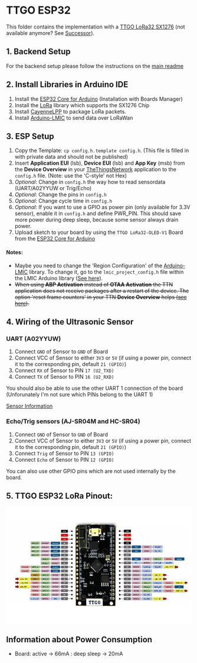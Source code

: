 # TTGO ESP32

This folder contains the implementation with a [TTGO LoRa32 SX1276](http://www.lilygo.cn/prod_view.aspx?TypeId=50003&Id=1141&FId=t3:50003:3) (not available anymore? See [Successor](https://www.lilygo.cc/products/lora32-v1-0)).

## 1. Backend Setup

For the backend setup please follow the instructions on the [main readme](https://github.com/jfehre/IoT-LoRa-Ultrasonic)

## 2. Install Libraries in Arduino IDE
1. Install the [ESP32 Core for Arduino](https://docs.espressif.com/projects/arduino-esp32/en/latest/installing.html) (Installation with Boards Manager)
2. Install the [LoRa](https://github.com/sandeepmistry/arduino-LoRa) library which supports the SX1276 Chip
3. Install [CayenneLPP](https://github.com/ElectronicCats/CayenneLPP) to package LoRa packets.
4. Install [Arduino-LMIC](https://github.com/mcci-catena/arduino-lmic) to send data over LoRaWan

## 3. ESP Setup
1. Copy the Template: `cp config.h.template config.h`. (This file is filled in with private data and should not be published)
2. Insert **Application EUI** (lsb), **Device EUI** (lsb) and **App Key** (msb) from the **Device Overview** in your [TheThingsNetwork](cloud.thethings.network) application to the `config.h` file. (Note: use the 'C-style' not Hex)
3. *Optional*: Change in `config.h` the way how to read sensordata (UART/A02YYUW or Trig/Echo)
4. *Optional*: Change the pins in `config.h`
5. *Optional*: Change cycle time in `config.h`
6. *Optional*: If you want to use a GPIO as power pin (only available for 3.3V sensor), enable it in `config.h` and define PWR_PIN. This should save more power during deep sleep, because some sensor always drain power.
7. Upload sketch to your board by using the `TTGO LoRa32-OLED-V1` Board from the [ESP32 Core for Arduino](https://github.com/espressif/arduino-esp32/blob/master/docs/arduino-ide/boards_manager.md)

#### Notes:

- Maybe you need to change the 'Region Configuration' of the [Arduino-LMIC](https://github.com/mcci-catena/arduino-lmic) library. To change it, go to the `lmic_project_config.h` file within the LMIC Arduino library ([See here](https://github.com/mcci-catena/arduino-lmic#configuration)).
- ~~When using **ABP Activation** instead of **OTAA Activation** the TTN application does not receive packages after a restart of the device. The option 'reset frame counters' in your TTN **Device Overview** helps ([see here](https://forum.sodaq.com/t/not-receiving-data-until-frame-counter-reset-in-ttn-console/632/3)).~~

## 4. Wiring of the Ultrasonic Sensor

### UART (A02YYUW)
1. Connect `GND` of Sensor to `GND` of Board
2. Connect VCC of Sensor to either `3V3` or `5V` (if using a power pin, connect it to the corresponding pin, default `21 (GPIO)`)
3. Connect `RX` of Sensor to PIN `17 (U2_TXD)` 
4. Connect `TX` of Sensor to PIN `16 (U2_RXD)`

You should also be able to use the other UART 1 connection of the board (Unforunately I'm not sure which PINs belong to the UART 1)

[Sensor Information](https://wiki.dfrobot.com/_A02YYUW_Waterproof_Ultrasonic_Sensor_SKU_SEN0311)

### Echo/Trig sensors (AJ-SR04M and HC-SR04)
1. Connect `GND` of Sensor to `GND` of Board
2. Connect VCC of Sensor to either `3V3` or `5V` (if using a power pin, connect it to the corresponding pin, default `21 (GPIO)`)
3. Connect `Trig` of Sensor to PIN `13 (GPIO)` 
4. Connect `Echo` of Sensor to PIN `12 (GPIO)`

You can also use other GPIO pins which are not used internally by the board.

## 5. TTGO ESP32 LoRa Pinout:
![ESP Pinout](images/esp_pinout.jpeg)

## Information about Power Consumption


- Board: active -> 66mA : deep sleep -> 20mA

